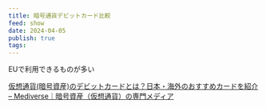 ```yaml
---
title: 暗号通貨デビットカード比較
feed: show
date: 2024-04-05
publish: true
tags:
---
```

EUで利用できるものが多い

[仮想通貨(暗号資産)のデビットカードとは？日本・海外のおすすめカードを紹介 – Mediverse｜暗号資産（仮想通貨）の専門メディア](https://www.for-it.co.jp/mediverse/creditcard/debitcard/)